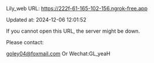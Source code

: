 Lily_web URL: https://222f-61-165-102-156.ngrok-free.app

Updated at: 2024-12-06 12:01:52

If you cannot open this URL, the server might be down.

Please contact: 

goley04@foxmail.com Or Wechat:GL_yeaH
